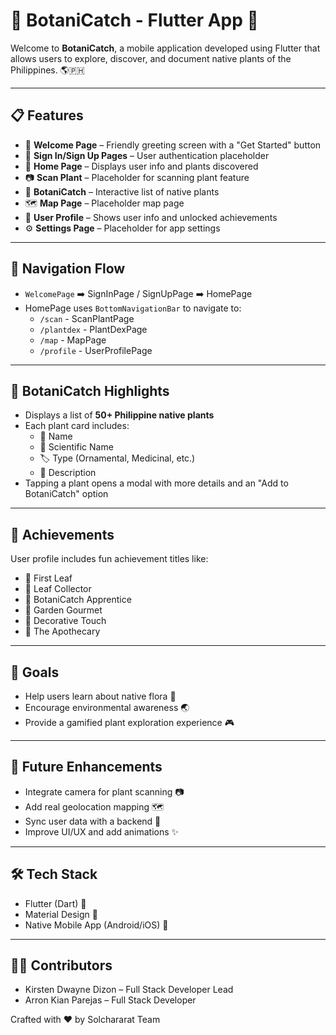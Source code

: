 # 🌿 BotaniCatch - Flutter App 📱

Welcome to **BotaniCatch**, a mobile application developed using Flutter that allows users to explore, discover, and document native plants of the Philippines. 🌎🇵🇭

---

## 📋 Features

- 🏡 **Welcome Page** – Friendly greeting screen with a "Get Started" button
- 🔐 **Sign In/Sign Up Pages** – User authentication placeholder
- 🌱 **Home Page** – Displays user info and plants discovered
- 📷 **Scan Plant** – Placeholder for scanning plant feature
- 📘 **BotaniCatch** – Interactive list of native plants
- 🗺️ **Map Page** – Placeholder map page
- 👤 **User Profile** – Shows user info and unlocked achievements
- ⚙️ **Settings Page** – Placeholder for app settings

---

## 🧭 Navigation Flow

- `WelcomePage` ➡️ SignInPage / SignUpPage ➡️ HomePage
- HomePage uses `BottomNavigationBar` to navigate to:
    - `/scan` - ScanPlantPage
    - `/plantdex` - PlantDexPage
    - `/map` - MapPage
    - `/profile` - UserProfilePage

---

## 🌼 BotaniCatch Highlights

- Displays a list of **50+ Philippine native plants**
- Each plant card includes:
    - 🌿 Name
    - 🔬 Scientific Name
    - 🏷️ Type (Ornamental, Medicinal, etc.)
    - 📄 Description
- Tapping a plant opens a modal with more details and an "Add to BotaniCatch" option

---

## 🏅 Achievements

User profile includes fun achievement titles like:
- 🌱 First Leaf
- 🍃 Leaf Collector
- 📖 BotaniCatch Apprentice
- 🥗 Garden Gourmet
- 🌸 Decorative Touch
- 💊 The Apothecary

---

## 🎯 Goals

- Help users learn about native flora 🌿
- Encourage environmental awareness 🌏
- Provide a gamified plant exploration experience 🎮

---

## 🚧 Future Enhancements

- Integrate camera for plant scanning 📷
- Add real geolocation mapping 🗺️
- Sync user data with a backend 🔄
- Improve UI/UX and add animations ✨

---

## 🛠 Tech Stack

- Flutter (Dart) 💙
- Material Design 🧱
- Native Mobile App (Android/iOS) 📲

---
## 👷👷 Contributors

- Kirsten Dwayne Dizon – Full Stack Developer Lead 
- Arron Kian Parejas – Full Stack Developer

Crafted with ❤️ by Solchararat Team
